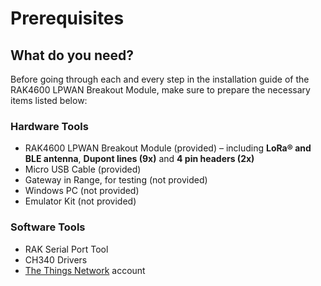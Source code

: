 # Prerequisites

<rk-img
  src="/assets/images/quick-start-guide/rak4600-breakout/main/rak4600-breakout-module.png"
  width="50%"
  figure-number="1"
  caption="RAK4600 LPWAN Breakout Module"
/>

## What do you need?

Before going through each and every step in the installation guide of the RAK4600 LPWAN Breakout Module, make sure to prepare the necessary items listed below:

### Hardware Tools

- RAK4600 LPWAN Breakout Module (provided) – including **LoRa® and BLE antenna**, **Dupont lines (9x)** and **4 pin headers (2x)**
- Micro USB Cable (provided)
- Gateway in Range, for testing (not provided)
- Windows PC (not provided)
- Emulator Kit (not provided)

### Software Tools

- RAK Serial Port Tool
- CH340 Drivers
- [The Things Network](https://account.thethingsnetwork.org/register) account


<rk-btn
  src="https://store.rakwireless.com/"
  label="Buy a RAK4600 LPWAN Breakout Module"
  _blank
/>



